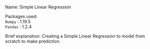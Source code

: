 Name:
Simple Linear Regression

Packages used:<br>
`Numpy` : 1.19.5<br>
`Pandas` : 1.2.4<br>

Brief explanation:
Creating a Simple Linear Regression to model from scratch to make prediction.
